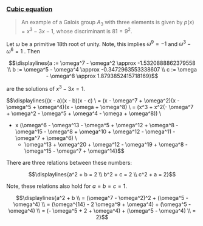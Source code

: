 ### [Cubic equation](https://en.wikipedia.org/wiki/Cubic_equation)

> An example of a Galois group $A_3$ with three elements is given by $p(x) = x^3 − 3x − 1$, whose discriminant is $81 = 9^2$.

Let $\omega$ be a primitive 18th root of unity.
Note, this implies $\omega^9 = -1$
and
$\omega^3 - \omega^6 = 1$
. Then

$$\displaylines{a := \omega^7 - \omega^2 \approx -1.5320888862379558 \\
b := \omega^5 - \omega^4 \approx -0.3472963553338607 \\
c := \omega - \omega^8 \approx 1.8793852415718169}$$

are the solutions of $x^3 − 3x = 1$.

$$\displaylines{(x - a)(x - b)(x - c) \\
= (x - \omega^7 + \omega^2)(x - \omega^5 + \omega^4)(x - \omega + \omega^8) \\
= (x^3 + x^2(- \omega^7 + \omega^2 - \omega^5 + \omega^4 - \omega + \omega^8)) \\ 
+ x (\omega^6 - \omega^13 - \omega^5 + \omega^12 + \omega^8 - \omega^15 - \omega^8 + \omega^10 + \omega^12 - \omega^11 - \omega^7 + \omega^6) \\
  - \omega^13 + \omega^20 + \omega^12 - \omega^19 + \omega^8 - \omega^15 - \omega^7 + \omega^14}$$

There are three relations between these numbers:

$$\displaylines{a^2 + b = 2 \\
b^2 + c = 2 \\
c^2 + a = 2}$$

Note, these relations also hold for $a = b = c = 1$.

$$\displaylines{a^2 + b \\
= (\omega^7 - \omega^2)^2 + (\omega^5 - \omega^4) \\
= (\omega^{14} - 2 \omega^9 + \omega^4) + (\omega^5 - \omega^4) \\
= (- \omega^5 + 2 + \omega^4) + (\omega^5 - \omega^4) \\
= 2}$$
